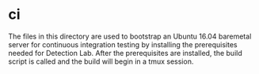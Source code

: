 # ci

The files in this directory are used to bootstrap an Ubuntu 16.04 baremetal server
for continuous integration testing by installing the prerequisites needed for
Detection Lab. After the prerequisites are installed, the build script is called
and the build will begin in a tmux session.
